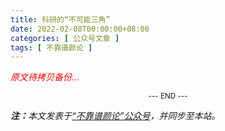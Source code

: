 ```yaml
---
title: 科研的“不可能三角”
date: 2022-02-08T00:00:00+08:00
categories: [ 公众号文章 ]
tags: [ 不靠谱颜论 ]
---
```


<font color=red><i>原文待拷贝备份...</i></font>

<center><small>--- END ---</small></center>

<i><b>注：</b>本文发表于[“不靠谱颜论”公众号](https://mp.weixin.qq.com/s/sh3cBEIGS0rJP99Kgj5-dA)，并同步至本站。</i>
